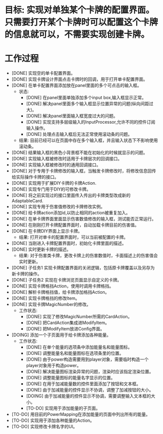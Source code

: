 # 目标: 实现对单独某个卡牌的配置界面。只需要打开某个卡牌时可以配置这个卡牌的信息就可以，不需要实现创建卡牌。

# 工作过程
- [DONE] 实现空的单卡配置界面。
- [DONE] 实现卡牌设计界面点击卡牌时的回调，用于打开单卡配置界面。
- [DONE] 在单卡配置界面添加放在panel里面的多个可点击的输入框。
	- 状态:
		- [DONE] 在panel里面单独添加多个input box,输入框显示正常。
		- [DONE] 解决panel里面多个输入框显示位置异常的问题(纵向间距过大)。
		- [DONE] 解决panel里面输入框宽度过大的问题。
		- [DONE] 实现支持多层级输入的InputProcessor,允许不同的控件订阅输入操作。
		- [DONE] 处理点击输入框后无法正常使用滚动条的问题。
	- 结果: 目前已经可以在页面中存在多个输入框，并且输入状态下不影响使用滚动条。
- [DONE] 结果输入框的黑色小背景框不能在初始化的时候就显示的问题。
- [DONE] 实现输入框被修改时适用于卡牌层次的回调接口。
- [DONE] 实现输入框被修改时的通用回调接口。
- [DONE] 对于专用于卡牌修改的输入框，当触发卡牌修改时，将修改信息回传给实际操作卡牌的接口。
- [DONE] 实现用于扩展DIY卡牌的卡牌Action.
- [DONE] 实现专门用于DIY的可修改卡牌。
- [DONE] 将之前实现过的接口里面传入传出的卡牌类型改成新的AdaptableCard.
- [DONE] 实现专用于伤害值修改的卡牌修改实例。
- [DONE] 给卡牌action添加id,以防止相同的action被重复加入。
- [DONE] 在单卡牌界面里面显示伤害数值修改的输入框，测试能否正常运行。
- [DONE] 在刚刚打开卡牌配置界面时，自动加载卡牌目前的伤害值。
- [DONE] 在卡牌DIY界面上显示卡牌。
	- 结果: 打开对单卡的配置界面时，可以当前被配置的卡牌。
- [DONE] 当刚进入卡牌配置界面时，初始化卡牌里面的描述。
- [DONE] 实时更新卡牌的描述。
	- 结果: 对于伤害类卡牌，更改卡牌上的伤害数值时，卡面描述上的伤害值会实时更新。
- [DONE] 子任务1 实现卡牌配置界面的关闭逻辑，包括原卡牌覆盖以及另存为新卡牌的操作。
- [DONE] 子任务2 实现在卡牌浏览页面显示自定义的卡牌。
- [DONE] 实现卡牌格挡Action，使用时调用卡牌格挡。
- [DONE] 解析卡牌格挡值，给卡牌添加格挡Action。
- [DONE] 实现卡牌格挡的修改Item。
- [DONE] 实现卡牌MagicNumber的修改。
	- 工作状态:
		- [DONE] 实现了修改MagicNumber所需的CardAction。
		- [DONE] 把CardAction集成进ModifyItem。
		- [DONE] 把ModifyItem放进Config界面。
- [DOING] 添加一个子页面用于给卡牌添加各种能量。
	- 工作状态:
		- [DONE] 在单个能量的选项条中添加能量名和能量图标。
		- [DONE] 调整能量名和能量图标在选项条里的位置。
		- [DONE] 由于power构造需要用到player对象，需要临时构造一个player对象用于构造power。
		- [DONE] 解决能量图标渲染异常的问题，渲染时应该指定渲染位置。
		- [DONE] 调整能量图标的能量名字显示的位置。
		- [DONE] 在用于加减能量数的控件里面添加了按钮和文本框。
		- [DONE] 由于加减能量的控件显示不协调，调整了加减按钮的大小。
		- [DOING] 由于加减能量的控件显示不协调，需要调整输入文本框的大小。
		- [TO-DO] 实现用于添加能量的子页面。
- [TO-DO] 用目前的PowerMapping在添加能量的页面中列出所有的能量。
- [TO-DO] 实现用于添加各种能量的Action。
- [TO-DO] 实现修改卡牌名字的UI。